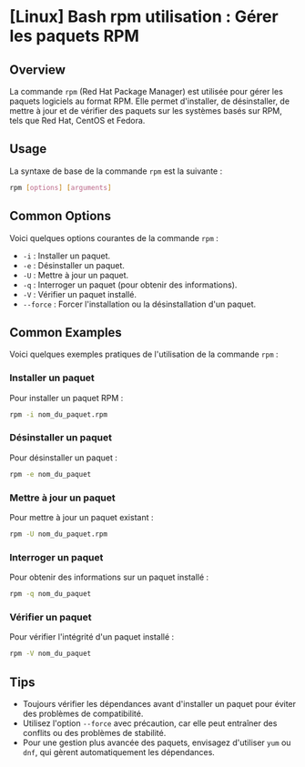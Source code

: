 # [Linux] Bash rpm utilisation : Gérer les paquets RPM

## Overview
La commande `rpm` (Red Hat Package Manager) est utilisée pour gérer les paquets logiciels au format RPM. Elle permet d'installer, de désinstaller, de mettre à jour et de vérifier des paquets sur les systèmes basés sur RPM, tels que Red Hat, CentOS et Fedora.

## Usage
La syntaxe de base de la commande `rpm` est la suivante :

```bash
rpm [options] [arguments]
```

## Common Options
Voici quelques options courantes de la commande `rpm` :

- `-i` : Installer un paquet.
- `-e` : Désinstaller un paquet.
- `-U` : Mettre à jour un paquet.
- `-q` : Interroger un paquet (pour obtenir des informations).
- `-V` : Vérifier un paquet installé.
- `--force` : Forcer l'installation ou la désinstallation d'un paquet.

## Common Examples
Voici quelques exemples pratiques de l'utilisation de la commande `rpm` :

### Installer un paquet
Pour installer un paquet RPM :

```bash
rpm -i nom_du_paquet.rpm
```

### Désinstaller un paquet
Pour désinstaller un paquet :

```bash
rpm -e nom_du_paquet
```

### Mettre à jour un paquet
Pour mettre à jour un paquet existant :

```bash
rpm -U nom_du_paquet.rpm
```

### Interroger un paquet
Pour obtenir des informations sur un paquet installé :

```bash
rpm -q nom_du_paquet
```

### Vérifier un paquet
Pour vérifier l'intégrité d'un paquet installé :

```bash
rpm -V nom_du_paquet
```

## Tips
- Toujours vérifier les dépendances avant d'installer un paquet pour éviter des problèmes de compatibilité.
- Utilisez l'option `--force` avec précaution, car elle peut entraîner des conflits ou des problèmes de stabilité.
- Pour une gestion plus avancée des paquets, envisagez d'utiliser `yum` ou `dnf`, qui gèrent automatiquement les dépendances.